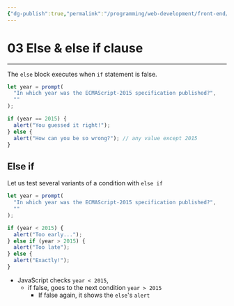 ```yaml
---
{"dg-publish":true,"permalink":"/programming/web-development/front-end/javascript-vanilla/01-basics/08-conditionals/03-else-and-else-if-clause/","tags":["programming","webdevelopment","frontend","JavaScript"],"created":"2024-11-09T11:30:42.174+08:00"}
---
```



# 03 Else & else if clause

---

The `else` block executes when `if` statement is false.

```javascript
let year = prompt(
  "In which year was the ECMAScript-2015 specification published?",
  ""
);

if (year == 2015) {
  alert("You guessed it right!");
} else {
  alert("How can you be so wrong?"); // any value except 2015
}
```

## Else if

Let us test several variants of a condition with `else if`

```javascript
let year = prompt(
  "In which year was the ECMAScript-2015 specification published?",
  ""
);

if (year < 2015) {
  alert("Too early...");
} else if (year > 2015) {
  alert("Too late");
} else {
  alert("Exactly!");
}
```

- JavaScript checks `year < 2015`,
  - if false, goes to the next condition `year > 2015`
    - If false again, it shows the `else`'s `alert`
